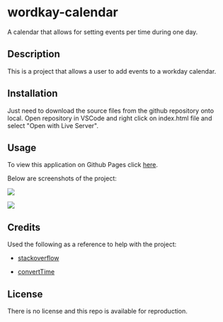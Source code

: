 # wordkay-calendar
A calendar that allows for setting events per time during one day.

## Description

This is a project that allows a user to add events to a workday calendar. 

## Installation

Just need to download the source files from the github repository onto local. Open repository in VSCode and right click on index.html file and select "Open with Live Server". 

## Usage



To view this application on Github Pages click [here](https://github.com/GarrettAnderson/workday-calendar).

Below are screenshots of the project:

![](assets/images/.png)

![](assets/images/.png)


## Credits

Used the following as a reference to help with the project:

* [stackoverflow](https://stackoverflow.com/questions/49245033/javascript-generate-array-of-hours-in-the-day-starting-with-current-hour)

* [convertTime](https://www.folkstalk.com/2022/10/how-to-conver-time-format-to-12-hours-in-javascript-with-code-examples.html)



## License

There is no license and this repo is available for reproduction.

